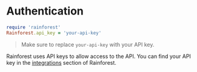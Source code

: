# Authentication

```ruby
require 'rainforest'
Rainforest.api_key = 'your-api-key'
```

> Make sure to replace `your-api-key` with your API key.

Rainforest uses API keys to allow access to the API. You can find your API key in the [integrations](https://app.rnfrst.com/settings/integrations) section of Rainforest.
